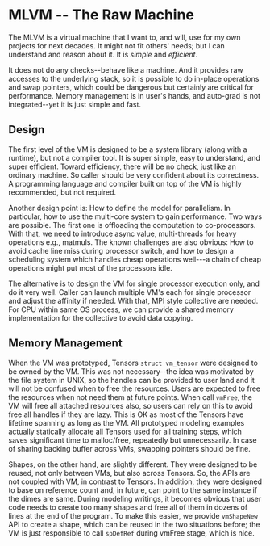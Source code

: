 # MLVM -- The Raw Machine

The MLVM is a virtual machine that I want to, and will, use for my own projects
for next decades. It might not fit others' needs; but I can understand and
reason about it. It is _simple_ and _efficient_.

It does not do any checks--behave
like a machine. And it provides raw accesses to the underlying stack, so it is
possible to do in-place operations and swap pointers, which could be dangerous
but certainly are critical for performance. Memory management is in user's
hands, and auto-grad is not integrated--yet it is just simple and fast.

## Design

The first level of the VM is designed to be a system library (along with a
runtime), but not a compiler tool.
It is super simple, easy to understand, and super efficient. Toward efficiency,
there will be no check, just like an ordinary machine. So caller should be very
confident about its correctness. A programming language and compiler built on
top of the VM is highly recommended, but not required.

Another design point is: How to define the model for parallelism. In particular,
how to use the multi-core system to gain performance. Two ways are possible. The
first one is offloading the computation to co-processors. With that, we need to
introduce async value, multi-threads for heavy operations e.g., matmuls. The
known challenges are also obvious: How to avoid cache line miss during processor
switch, and how to design a scheduling system which handles cheap operations
well---a chain of cheap operations might put most of the processors idle.

The alternative is to design the VM for single processor execution only, and do
it very well. Caller can launch multiple VM's each for single processor and
adjust the affinity if needed. With that, MPI style collective are needed. For
CPU within same OS process, we can provide a shared memory implementation for
the collective to avoid data copying.

## Memory Management

When the VM was prototyped, Tensors `struct vm_tensor` were designed to be owned
by the VM.  This was not necessary--the idea was motivated by the file system in
UNIX, so the handles can be provided to user land and it will not be confused
when to free the resources. Users are expected to free the resources when not
need them at future points. When call `vmFree`, the VM will free all attached
resources also, so users can rely on this to avoid free all handles if they are
lazy. This is OK as most of the Tensors have lifetime spanning as long as the
VM. All prototyped modeling examples actually statically allocate all Tensors
used for all training steps, which saves significant time to malloc/free,
repeatedly but unnecessarily. In case of sharing backing buffer across VMs,
swapping pointers should be fine.

Shapes, on the other hand, are slightly different. They were designed to be
reused, not only between VMs, but also across Tensors. So, the APIs are not
coupled with VM, in contrast to Tensors. In addition, they were designed to base
on reference count and, in future, can point to the same instance if the dimes
are same. During modeling writings, it becomes obvious that user code needs to
create too many shapes and free all of them in dozens of lines at the end of the
program. To make this easier, we provide `vmShapeNew` API to create a shape,
which can be reused in the two situations before; the VM is just responsible to
call `spDefRef` during vmFree stage, which is nice.

